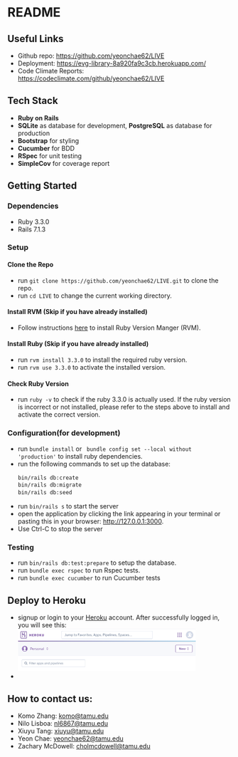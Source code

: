 # README

## Useful Links
* Github repo: https://github.com/yeonchae62/LIVE
* Deployment: https://evg-library-8a920fa9c3cb.herokuapp.com/
* Code Climate Reports: https://codeclimate.com/github/yeonchae62/LIVE


## Tech Stack

- **Ruby on Rails**
- **SQLite** as database for development, **PostgreSQL** as database for production
- **Bootstrap** for styling
- **Cucumber** for BDD
- **RSpec** for unit testing
- **SimpleCov** for coverage report


## Getting Started

### Dependencies

- Ruby 3.3.0
- Rails 7.1.3

### Setup

#### Clone the Repo
- run `git clone https://github.com/yeonchae62/LIVE.git` to clone the repo.
- run `cd LIVE` to change the current working directory.

#### Install RVM (Skip if you have already installed)
- Follow instructions [here](https://rvm.io/rvm/install) to install Ruby Version Manger (RVM).

#### Install Ruby (Skip if you have already installed)
- run `rvm install 3.3.0` to install the required ruby version.
- run `rvm use 3.3.0` to activate the installed version.

#### Check Ruby Version
- run `ruby -v` to check if the ruby 3.3.0 is actually used. If the ruby version is incorrect or not installed, please refer to the steps above to install and activate the correct version.


### Configuration(for development)
  * run `bundle install` or ` bundle config set --local without 'production'` to install ruby dependencies.
  * run the following commands to set up the database: 
    ```bash
    bin/rails db:create
    bin/rails db:migrate
    bin/rails db:seed
    ```
  * run `bin/rails s` to start the server
  * open the application by clicking the link appearing in your terminal or pasting this in your browser: http://127.0.0.1:3000.
  * Use Ctrl-C to stop the server

### Testing
  * run `bin/rails db:test:prepare` to setup the database.
  * run `bundle exec rspec` to run Rspec tests.
  * run `bundle exec cucumber` to run Cucumber tests


## Deploy to Heroku
  *  signup or login to your [Heroku](https://id.heroku.com/login) account. After successfully logged in, you will see this:
    <img src="img.png" width=400px>
  * 


## How to contact us:
  * Komo Zhang: <komo@tamu.edu>
  * Nilo Lisboa: <nl6867@tamu.edu>
  * Xiuyu Tang: <xiuyu@tamu.edu>
  * Yeon Chae: <yeonchae62@tamu.edu>
  * Zachary McDowell: <cholmcdowell@tamu.edu>
